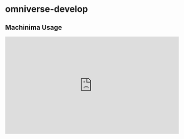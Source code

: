 # omniverse-develop

## Machinima Usage

<iframe width="560" height="315" src="https://www.youtube.com/embed/UCdwB3GxDGwtlbRVL8iYPdIw" frameborder="0" allow="autoplay; encrypted-media" allowfullscreen></iframe>

